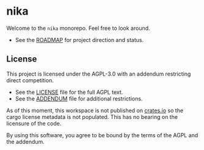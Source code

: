 # nika

Welcome to the `nika` monorepo. Feel free to look around.

- See the [ROADMAP](./ROADMAP.md) for project direction and status.

## License

This project is licensed under the AGPL-3.0 with an addendum restricting direct competition. 

- See the [LICENSE](./LICENSE) file for the full AGPL text.
- See the [ADDENDUM](./ADDENDUM) file for additional restrictions.

As of this moment, this workspace is not published on [crates.io](https://crates.io) so the cargo license metadata is not populated. This has no bearing on the licensure of the code.

By using this software, you agree to be bound by the terms of the AGPL and the addendum.

